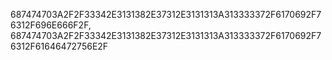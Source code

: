 687474703A2F2F33342E3131382E37312E3131313A313333372F6170692F76312F696E666F2F,
687474703A2F2F33342E3131382E37312E3131313A313333372F6170692F76312F61646472756E2F
